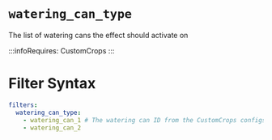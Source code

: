 # `watering_can_type`

The list of watering cans the effect should activate on

:::infoRequires:
CustomCrops
:::
# Filter Syntax
```yaml
filters:
  watering_can_type: 
    - watering_can_1 # The watering can ID from the CustomCrops configs. 
    - watering_can_2
```
